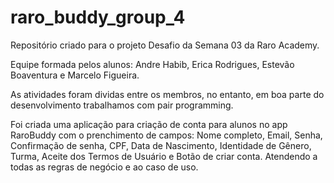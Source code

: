 # raro_buddy_group_4

Repositório criado para o projeto Desafio da Semana 03 da Raro Academy. 

Equipe formada pelos alunos: Andre Habib, Erica Rodrigues, Estevão Boaventura e Marcelo Figueira.

As atividades foram dividas entre os membros, no entanto, em boa parte do desenvolvimento trabalhamos com pair programming.

Foi criada uma aplicação para criação de conta para alunos no app RaroBuddy com o prenchimento de campos:
Nome completo, Email, Senha, Confirmação de senha, CPF, Data de Nascimento, Identidade de Gênero, Turma, Aceite dos Termos de Usuário e Botão de criar conta.
Atendendo a todas as regras de negócio e ao caso de uso.